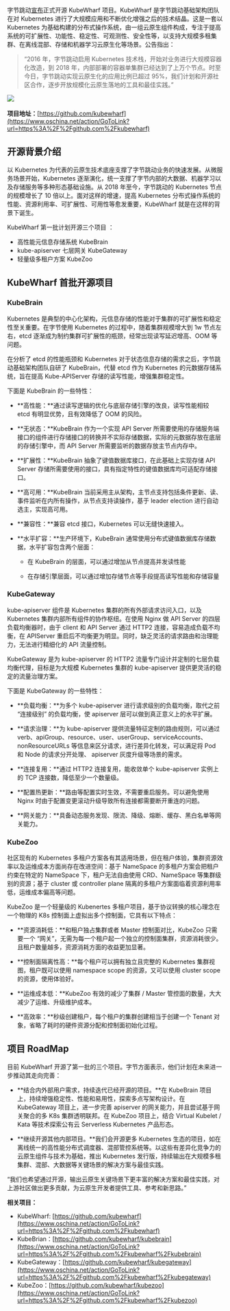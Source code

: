 字节跳动[宣布](https://www.oschina.net/action/GoToLink?url=https%3A%2F%2Fmp.weixin.qq.com%2Fs%2FuNbT3Ss0rBYc9pqlZe3n8Q)正式开源 KubeWharf 项目。KubeWharf 是字节跳动基础架构团队在对 Kubernetes 进行了大规模应用和不断优化增强之后的技术结晶。这是一套以 Kubernetes 为基础构建的分布式操作系统，由一组云原生组件构成，专注于提高系统的可扩展性、功能性、稳定性、可观测性、安全性等，以支持大规模多租集群、在离线混部、存储和机器学习云原生化等场景。公告指出：

> “2016 年，字节跳动启用 Kubernetes 技术栈，开始对业务进行大规模容器化改造，到 2018 年，内部部署的容器单集群已经达到了上万个节点。时至今日，字节跳动实现云原生化的应用比例已超过 95%，我们计划和开源社区合作，逐步开放规模化云原生落地的工具和最佳实践。”

![](https://oscimg.oschina.net/oscnet/up-e3ab2e9ad18af7540374469d64b90fbd827.png) 

**项目地址：**[https://github.com/kubewharf](https://www.oschina.net/action/GoToLink?url=https%3A%2F%2Fgithub.com%2Fkubewharf)

## 开源背景介绍

以 Kubernetes 为代表的云原生技术底座支撑了字节跳动业务的快速发展。从微服务场景开始，Kubernetes 逐渐演化，统一支撑了字节内部的大数据、机器学习以及存储服务等多种形态基础设施。从 2018 年至今，字节跳动的 Kubernetes 节点的规模增长了 10 倍以上。面对这样的增速，提高 Kubernetes 分布式操作系统的性能、资源利用率、可扩展性、可用性等愈发重要，KubeWharf 就是在这样的背景下诞生。

KubeWharf 第一批计划开源三个项目 ：

-   高性能元信息存储系统 KubeBrain
-   kube-apiserver 七层网关 KubeGateway
-   轻量级多租户方案 KubeZoo

## KubeWharf 首批开源项目

### KubeBrain

Kubernetes 是典型的中心化架构，元信息存储的性能对于集群的可扩展性和稳定性至关重要。在字节使用 Kubernetes 的过程中，随着集群规模增大到 1w 节点左右，etcd 逐渐成为制约集群可扩展性的瓶颈，经常出现读写延迟增高、OOM 等问题。

在分析了 etcd 的性能瓶颈和 Kubernetes 对于状态信息存储的需求之后，字节跳动基础架构团队自研了 KubeBrain，代替 etcd 作为 Kubernetes 的元数据存储系统，旨在提高 Kube-APIServer 存储的读写性能，增强集群稳定性。

下面是 KubeBrain 的一些特性：

-   **高性能：**通过读写逻辑的优化与底层存储引擎的改良，读写性能相较 etcd 有明显优势，且有效降低了 OOM 的风险。
    
-   **无状态：**KubeBrain 作为一个实现 API Server 所需要使用的存储服务端接口的组件进行存储接口的转换并不实际存储数据，实际的元数据存放在底层的存储引擎中，而 API Server 所需要监听的数据存放主节点内存中。
    
-   **扩展性：**KubeBrain 抽象了键值数据库接口，在此基础上实现存储 API Server 存储所需要使用的接口，具有指定特性的键值数据库均可适配存储接口。
    
-   **高可用：**KubeBrain 当前采用主从架构，主节点支持包括条件更新、读、事件监听在内所有操作，从节点支持读操作，基于 leader election 进行自动选主，实现高可用。
    
-   **兼容性：**兼容 etcd 接口，Kubernetes 可以无缝快速接入。
    
-   **水平扩容：**生产环境下，KubeBrain 通常使用分布式键值数据库存储数据，水平扩容包含两个层面：
    
    -   在 KubeBrain 的层面，可以通过增加从节点提高并发读性能
        
    -   在存储引擎层面，可以通过增加存储节点等手段提高读写性能和存储容量
        

### KubeGateway

kube-apiserver 组件是 Kubernetes 集群的所有外部请求访问入口，以及 Kubernetes 集群内部所有组件的协作枢纽。在使用 Nginx 做 API Server 的四层负载均衡器时，由于 client 和 API Server 通过 HTTP2 连接，容易造成负载不均衡，在 APIServer 重启后不均衡更为明显。同时，缺乏灵活的请求路由和治理能力，无法进行精细化的 API 流量控制。

KubeGateway 是为 kube-apiserver 的 HTTP2 流量专门设计并定制的七层负载均衡代理，目标是为大规模 Kubernetes 集群的 kube-apiserver 提供更灵活的稳定的流量治理方案。

下面是 KubeGateway 的一些特性：

-   **负载均衡：**为多个 kube-apiserver 进行请求级别的负载均衡，取代之前 “连接级别” 的负载均衡，使 apiserver 层可以做到真正意义上的水平扩展。
    
-   **请求治理：**为 kube-apiserver 提供流量特征定制的路由规则，可以通过 verb、apiGroup、resource、user、userGroup、serviceAccounts、nonResourceURLs 等信息来区分请求，进行差异化转发，可以满足将 Pod 和 Node 的请求分开处理、 apiserver 灰度升级等场景的需求。
    
-   **连接复用：**通过 HTTP2 连接复用，能收敛单个 kube-apiserver 实例上的 TCP 连接数，降低至少一个数量级。
    
-   **配置热更新：**路由等配置实时生效，不需要重启服务。可以避免使用 Nginx 时由于配置变更滚动升级导致所有连接都需要断开重连的问题。
    
-   **网关能力：**具备动态服务发现、限流、降级、熔断、缓存、黑白名单等网关能力。
    

### KubeZoo

社区现有的 Kubernetes 多租户方案各有其适用场景，但在租户体验，集群资源效率以及运维成本方面尚存在改进空间：基于 NameSpace 的多租户方案会把租户约束在特定的 NameSpace 下，租户无法自由使用 CRD、NameSpace 等集群级别的资源；基于 cluster 或 controller plane 隔离的多租户方案面临着资源利用率低，运维成本偏高等问题。

KubeZoo 是一个轻量级的 Kubenertes 多租户项目，基于协议转换的核心理念在一个物理的 K8s 控制面上虚拟出多个控制面，它具有以下特点：

-   **资源消耗低：**和租户独占集群或者 Master 控制面对比，KubeZoo 只需要一个 “网关”，无需为每一个租户起一个独立的控制面集群，资源消耗很少。且租户数量越多，资源消耗方面的收益更加显著。
    
-   **控制面隔离性高：**每个租户可以拥有独立且完整的 Kubernetes 集群视图，租户既可以使用 namespace scope 的资源，又可以使用 cluster scope 的资源，使用体验好。
    
-   **运维成本低：**KubeZoo 有效的减少了集群 / Master 管控面的数量，大大减少了运维、升级维护成本。
    
-   **高效率：**秒级创建租户，每个租户的集群创建相当于创建一个 Tenant 对象，省略了耗时的硬件资源分配和控制面初始化过程。
    

## 项目 RoadMap

目前 KubeWharf 开源了第一批的三个项目。字节方面表示，他们计划在未来进一步推动其走向完善：

-   **结合内外部用户需求，持续迭代已经开源的项目。**在 KubeBrain 项目上，持续增强稳定性、性能和易用性，探索多点写架构设计。在 KubeGateway 项目上，进一步完善 apiserver 的网关能力，并且尝试基于网关聚合的多 K8s 集群透明联邦。在 KubeZoo 项目上，结合 Virtual Kubelet / Kata 等技术探索公有云 Serverless Kubernetes 产品形态。
    
-   **继续开源其他内部项目。**我们会开源更多 Kubernetes 生态的项目，如在离线统一的高性能分布式调度器、混部管控系统等。以这些有差异化竞争力的云原生组件与技术为基础，推出 Kubernetes 发行版，持续输出在大规模多租集群、混部、大数据等关键场景的解决方案与最佳实践。
    

“我们也希望通过开源，输出云原生关键场景下更丰富的解决方案和最佳实践，对上游社区做出更多贡献，为云原生开发者提供工具、参考和新思路。”

**相关项目：**

-   KubeWharf: [https://github.com/kubewharf](https://www.oschina.net/action/GoToLink?url=https%3A%2F%2Fgithub.com%2Fkubewharf)
-   KubeBrian：[https://github.com/kubewharf/kubebrain](https://www.oschina.net/action/GoToLink?url=https%3A%2F%2Fgithub.com%2Fkubewharf%2Fkubebrain)
-   KubeGateway：[https://github.com/kubewharf/kubegateway](https://www.oschina.net/action/GoToLink?url=https%3A%2F%2Fgithub.com%2Fkubewharf%2Fkubegateway)
-   KubeZoo：[https://github.com/kubewharf/kubezoo](https://www.oschina.net/action/GoToLink?url=https%3A%2F%2Fgithub.com%2Fkubewharf%2Fkubezoo)